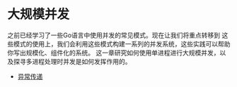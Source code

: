 # 大规模并发
之前已经学习了一些Go语言中使用并发的常见模式。现在让我们将重点转移到
这些模式的使用上，我们会利用这些模式构建一系列的并发系统，这些实践可以帮助
你写出规模化、组件化的系统。
这一章研究如何使用单进程进行大规模并发，以及探寻多进程处理时并发是如何发挥作用的。

- [异常传递](error_pass/异常传递.md)
